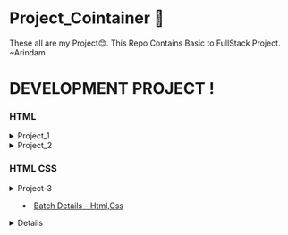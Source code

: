 # Project_Cointainer 🤩
These all are my Project😊.
This Repo Contains Basic to FullStack Project. ~Arindam

# DEVELOPMENT PROJECT !
<div>

### HTML
<details>
    <summary>Project_1</summary>

- [Textual Elegance - HTML Formating](./Textual_Elegance-HTML/)

</details>
<details>
    <summary>Project_2</summary>

- [Student MarkSheet - HTML](./Student_Marksheet-HTML/)

</details>

### HTML CSS
<details>
    <summary>Project-3<summary>

- [Batch Details - Html,Css](./Institute_Batch_Details/)
<details>
















</div>
<br>